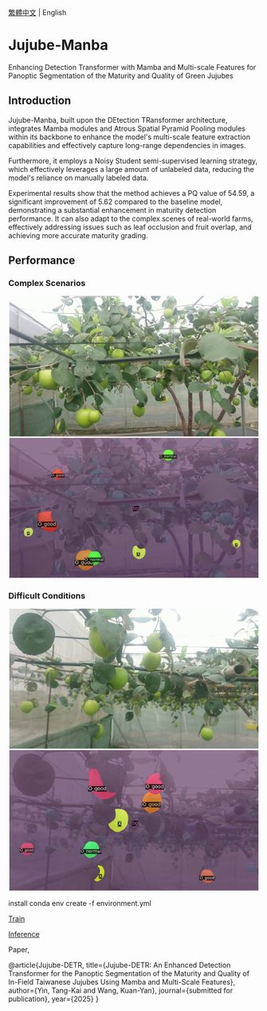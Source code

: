 [繁體中文](README_tw.md) | English

# Jujube-Manba
Enhancing Detection Transformer with Mamba and Multi-scale Features for
Panoptic Segmentation of the Maturity and Quality of Green Jujubes

## Introduction

Jujube-Manba, built upon the DEtection TRansformer architecture, integrates Mamba modules and Atrous Spatial Pyramid Pooling modules within its backbone to enhance the model's multi-scale feature extraction capabilities and effectively capture long-range dependencies in images.

Furthermore, it employs a Noisy Student semi-supervised learning strategy, which effectively leverages a large amount of unlabeled data, reducing the model's reliance on manually labeled data.

Experimental results show that the method achieves a PQ value of 54.59, a significant improvement of 5.62 compared to the baseline model, demonstrating a substantial enhancement in maturity detection performance. It can also adapt to the complex scenes of real-world farms, effectively addressing issues such as leaf occlusion and fruit overlap, and achieving more accurate maturity grading.

## Performance

###  Complex Scenarios
<div align="center">
  <img src="https://github.com/kevinboy666/Jujube-Manba/blob/main/assets/2-1-1_35.jpg" width=500 >
<!--   <img src="https://github.com/kevinboy666/Jujube-Manba/blob/main/assets/2-1-1_35_label.png" width=400 > -->
  <img src="https://github.com/kevinboy666/Jujube-Manba/blob/main/assets/2-1-1_35_f3.png" width=500 >
</div>

###  Difficult Conditions
<div align="center">
  <img src="https://github.com/kevinboy666/Jujube-Manba/blob/main/assets/11-1-1_34.jpg" width=500 >
  <img src="https://github.com/kevinboy666/Jujube-Manba/blob/main/assets/11-1-1_34_f3.png" width=500 >

</div>

install
conda env create -f environment.yml

[Train](https://github.com/kevinboy666/Jujube-Manba/blob/main/jujube-mamba2.ipynb)

[Inference](https://github.com/kevinboy666/Jujube-Manba/blob/main/infer.ipynb)

Paper,

@article{Jujube-DETR,
    title={Jujube-DETR: An Enhanced Detection Transformer for the Panoptic Segmentation of the Maturity and Quality of In-Field Taiwanese Jujubes Using Mamba and Multi-Scale Features},
    author={Yin, Tang-Kai and Wang, Kuan-Yan},
    journal={submitted for publication},
    year={2025}
}
